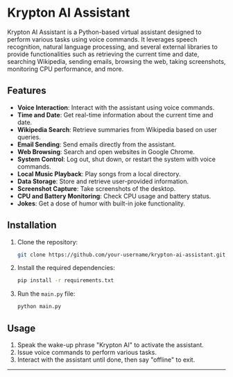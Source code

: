 # Krypton AI Assistant

Krypton AI Assistant is a Python-based virtual assistant designed to perform various tasks using voice commands. It leverages speech recognition, natural language processing, and several external libraries to provide functionalities such as retrieving the current time and date, searching Wikipedia, sending emails, browsing the web, taking screenshots, monitoring CPU performance, and more.

## Features

- **Voice Interaction**: Interact with the assistant using voice commands.
- **Time and Date**: Get real-time information about the current time and date.
- **Wikipedia Search**: Retrieve summaries from Wikipedia based on user queries.
- **Email Sending**: Send emails directly from the assistant.
- **Web Browsing**: Search and open websites in Google Chrome.
- **System Control**: Log out, shut down, or restart the system with voice commands.
- **Local Music Playback**: Play songs from a local directory.
- **Data Storage**: Store and retrieve user-provided information.
- **Screenshot Capture**: Take screenshots of the desktop.
- **CPU and Battery Monitoring**: Check CPU usage and battery status.
- **Jokes**: Get a dose of humor with built-in joke functionality.

## Installation

1. Clone the repository:

   ```bash
   git clone https://github.com/your-username/krypton-ai-assistant.git
   ```

2. Install the required dependencies:

   ```bash
   pip install -r requirements.txt
   ```

3. Run the `main.py` file:

   ```bash
   python main.py
   ```

## Usage

1. Speak the wake-up phrase "Krypton AI" to activate the assistant.
2. Issue voice commands to perform various tasks.
3. Interact with the assistant until done, then say "offline" to exit.

---
